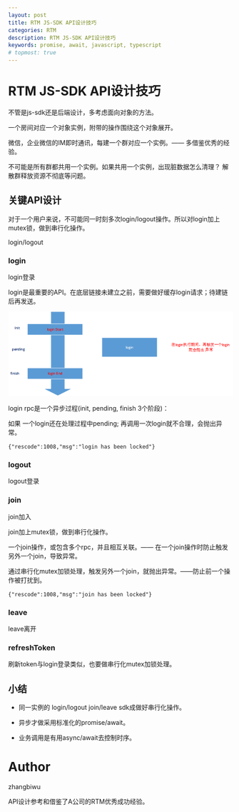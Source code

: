 ```yaml
---
layout: post
title: RTM JS-SDK API设计技巧
categories: RTM
description: RTM JS-SDK API设计技巧
keywords: promise, await, javascript, typescript
# topmost: true
---
```


# RTM JS-SDK API设计技巧

不管是js-sdk还是后端设计，多考虑面向对象的方法。

一个房间对应一个对象实例，附带的操作围绕这个对象展开。

微信，企业微信的IM即时通讯，每建一个群对应一个实例。—— 多借鉴优秀的经验。

不可能是所有群都共用一个实例。如果共用一个实例，出现脏数据怎么清理？
解散群释放资源不彻底等问题。

## 关键API设计

对于一个用户来说，不可能同一时刻多次login/logout操作。所以对login加上mutex锁，做到串行化操作。

login/logout

### login

login登录

login是最重要的API。在底层链接未建立之前，需要做好缓存login请求；待建链后再发送。

![login登录](/images/posts/rtc/login.png)

login rpc是一个异步过程(init, pending, finish 3个阶段)：

如果 一个login还在处理过程中pending;  再调用一次login就不合理，会抛出异常。

```
{"rescode":1008,"msg":"login has been locked"}
```

### logout

logout登录

### join

join加入

join加上mutex锁，做到串行化操作。

一个join操作，或包含多个rpc，并且相互关联。—— 在一个join操作时防止触发另外一个join，导致异常。

通过串行化mutex加锁处理，触发另外一个join，就抛出异常。——防止前一个操作被打扰到。

```
{"rescode":1008,"msg":"join has been locked"}
```

### leave

leave离开

### refreshToken

刷新token与login登录类似，也要做串行化mutex加锁处理。


## 小结

*  同一实例的 login/logout join/leave sdk成做好串行化操作。

* 异步才做采用标准化的promise/await。

* 业务调用是有用async/await去控制时序。

# Author

zhangbiwu

API设计参考和借鉴了A公司的RTM优秀成功经验。
